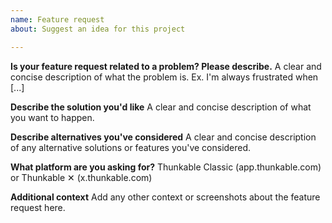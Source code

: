 ```yaml
---
name: Feature request
about: Suggest an idea for this project

---
```


**Is your feature request related to a problem? Please describe.**
A clear and concise description of what the problem is. Ex. I'm always frustrated when [...]

**Describe the solution you'd like**
A clear and concise description of what you want to happen.

**Describe alternatives you've considered**
A clear and concise description of any alternative solutions or features you've considered.

**What platform are you asking for?**
Thunkable Classic (app.thunkable.com) or Thunkable ✕ (x.thunkable.com)

**Additional context**
Add any other context or screenshots about the feature request here.
